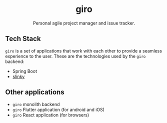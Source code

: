 <div align="center">

# giro

Personal agile project manager and issue tracker.

</div>

## Tech Stack

`giro` is a set of applications that work with each other to provide a seamless experience to the user. These are the technologies used by the `giro` backend:

- Spring Boot
- [slinky](https://github.com/paulo-e/slinky)

## Other applications

- `giro` monolith backend
- `giro` Flutter application (for android and iOS)
- `giro` React application (for browsers)